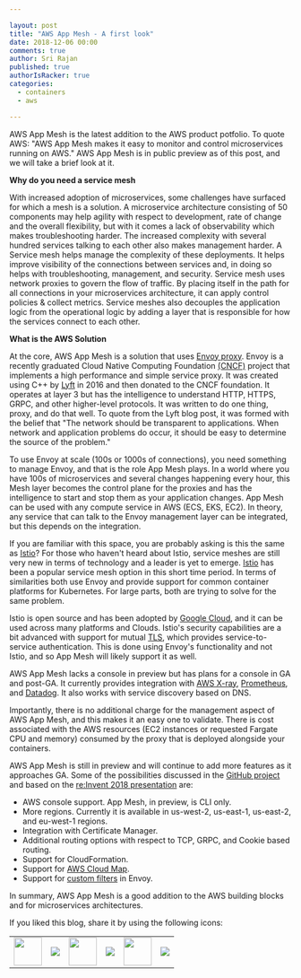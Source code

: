 ```yaml
---

layout: post
title: "AWS App Mesh - A first look"
date: 2018-12-06 00:00
comments: true
author: Sri Rajan
published: true
authorIsRacker: true
categories:
  - containers
  - aws

---
```


AWS App Mesh is the latest addition to the AWS product potfolio. To quote AWS:
"AWS App Mesh makes it easy to monitor and control microservices running on AWS." AWS App Mesh is in public preview as of this post, and we will take a brief look at it. 


**Why do you need a service mesh**

With increased adoption of microservices, some challenges have surfaced for which a mesh is a solution. A microservice architecture consisting of 50 components may help agility with respect to development, rate of change and the overall flexibility, but with it comes a lack of observability which makes troubleshooting harder. The increased complexity with several hundred services talking to each other also makes management harder. A Service mesh helps manage the complexity of these deployments. It helps improve visibility of the connections between services and, in doing so helps with troubleshooting, management, and security. Service mesh uses network proxies to govern the flow of traffic. By placing itself in the path for all connections in your microservices architecture, it can apply control policies & collect metrics. Service meshes also decouples the application logic from the operational logic by adding a layer that is responsible for how the services connect to each other. 
 
<!-- more -->

**What is the AWS Solution**

At the core, AWS App Mesh is a solution that uses [Envoy proxy](https://www.envoyproxy.io/). Envoy is a recently graduated Cloud Native Computing Foundation [(CNCF)](https://www.cncf.io/) project that implements a high performance and simple service proxy. It was created using C++ by [Lyft](https://eng.lyft.com/announcing-envoy-c-l7-proxy-and-communication-bus-92520b6c8191) in 2016 and then donated to the CNCF foundation. It operates at layer 3 but has the intelligence to understand HTTP, HTTPS, GRPC, and other higher-level protocols. It was written to do one thing, proxy, and do that well. To quote from the Lyft blog post, it was formed with the belief that "The network should be transparent to applications. When network and application problems do occur, it should be easy to determine the source of the problem." 

To use Envoy at scale (100s or 1000s of connections), you need something to manage Envoy, and that is the role App Mesh plays. In a world where you have 100s of microservices and several changes happening every hour, this Mesh layer becomes the control plane for the proxies and has the intelligence to start and stop them as your application changes. App Mesh can be used with any compute service in AWS (ECS, EKS, EC2). In theory, any service that can talk to the Envoy management layer can be integrated, but this depends on the integration.

If you are familiar with this space, you are probably asking is this the same as [Istio](https://istio.io/)? For those who haven't heard about Istio, service meshes are still very new in terms of technology and a leader is yet to emerge. [Istio](https://istio.io/) has been a popular service mesh option in this short time period. In terms of similarities both use Envoy and provide support for common container platforms for Kubernetes. For large parts, both are trying to solve for the same problem. 

Istio is open source and has been adopted by [Google Cloud](https://cloudplatform.googleblog.com/2018/07/istio-reaches-1-0-ready-for-prod.html), and it can be used across many platforms and Clouds. Istio's security capabilities are a bit advanced with support for mutual [TLS](https://en.wikipedia.org/wiki/Mutual_authentication), which provides service-to-service authentication. This is done using Envoy's functionality and not Istio, and so App Mesh will likely support it as well. 

AWS App Mesh lacks a console in preview but has plans for a console in GA and post-GA. It currently provides integration with [AWS X-ray](https://aws.amazon.com/xray/), [Prometheus](https://prometheus.io/), and [Datadog](https://www.datadoghq.com/blog/envoy-app-mesh-monitoring/). It also works with service discovery based on DNS. 

Importantly, there is no additional charge for the management aspect of AWS App Mesh, and this makes it an easy one to validate. There is cost associated with the AWS resources (EC2 instances or requested Fargate CPU and memory) consumed by the proxy that is deployed alongside your containers.

AWS App Mesh is still in preview and will continue to add more features as it approaches GA. Some of the possibilities discussed in the [GitHub project](https://github.com/awslabs/aws-app-mesh-examples/issues?utf8=%E2%9C%93&q=is%3Aissue+is%3Aopen+label%3AGA+label%3ARoadmap) and based on the [re:Invent 2018 presentation](https://www.youtube.com/watch?v=GVni3ruLSe0) are:

 - AWS console support. App Mesh, in preview, is CLI only.
 - More regions. Currently it is available in us-west-2, us-east-1, us-east-2, and eu-west-1 regions.
 - Integration with Certificate Manager.  
 - Additional routing options with respect to TCP, GRPC, and Cookie based routing.
 - Support for CloudFormation.
 - Support for [AWS Cloud Map](https://aws.amazon.com/about-aws/whats-new/2018/11/introducing-aws-cloud-map/).
 - Support for [custom filters](https://github.com/envoyproxy/envoy-filter-example) in Envoy.
 
In summary, AWS App Mesh is a good addition to the AWS building blocks and for microservices architectures.


<table>
  <tr>If you liked this blog, share it by using the following icons:</tr>
  <tr>
   <td>
       <img src="{% asset_path line-tile.png %}" width=50 >
    </td>
    <td>
      <a href="https://twitter.com/home?status=https%3A//developer.rackspace.com/blog/aws-app-mesh/">
        <img src="{% asset_path shareT.png %}">
      </a>
    </td>
    <td>
       <img src="{% asset_path line-tile.png %}" width=50 >
    </td>
    <td>
      <a href="https://www.facebook.com/sharer/sharer.php?u=https%3A//developer.rackspace.com/blog/aws-app-mesh/">
        <img src="{% asset_path shareFB.png %}">
      </a>
    </td>
    <td>
       <img src="{% asset_path line-tile.png %}" width=50 >
    </td>
    <td>
      <a href="https://www.linkedin.com/shareArticle?mini=true&url=https%3A//developer.rackspace.com/blog/aws-app-mesh&summary=&source=">
        <img src="{% asset_path shareL.png %}">
      </a>
    </td>
  </tr>
</table>


</br>